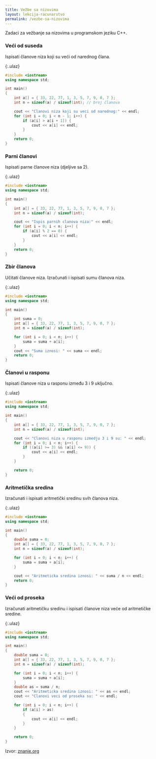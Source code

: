 ```yaml
---
title: Vežbe sa nizovima
layout: lekcija-racunarstvo
permalink: /vezbe-sa-nizovima
---
```


Zadaci za vežbanje sa nizovima u programskom jeziku C++.

### Veći od suseda

Ispisati članove niza koji su veći od narednog člana.

{:.ulaz}
```cpp
#include <iostream>
using namespace std;

int main()
{
    int a[] = { 33, 22, 77, 1, 3, 5, 7, 9, 0, 7 };
    int n = sizeof(a) / sizeof(int); // broj članova

    cout << "Clanovi niza koji su veci od narednog:" << endl;
    for (int i = 0; i < n - 1; i++) {
        if (a[i] > a[i + 1]) {
            cout << a[i] << endl;
        }
    }
    return 0;
}
```

### Parni članovi

Ispisati parne članove niza (djeljive sa 2).

{:.ulaz}
```cpp
#include <iostream>
using namespace std;

int main()
{
    int a[] = { 33, 22, 77, 1, 3, 5, 7, 9, 0, 7 };
    int n = sizeof(a) / sizeof(int);

    cout << "Ispis parnih clanova niza:" << endl;
    for (int i = 0; i < n; i++) {
        if (a[i] % 2 == 0) {
            cout << a[i] << endl;
        }
    }
    return 0;
}
```

### Zbir članova

Učitati članove niza. Izračunati i ispisati sumu članova niza.

{:.ulaz}
```cpp
#include <iostream>
using namespace std;

int main()
{
    int suma = 0;
    int a[] = { 33, 22, 77, 1, 3, 5, 7, 9, 0, 7 };
    int n = sizeof(a) / sizeof(int);

    for (int i = 0; i < n; i++) {
        suma = suma + a[i];
    }
    cout << "Suma iznosi: " << suma << endl;
    return 0;
}
```

### Članovi u rasponu

Ispisati članove niza u rasponu između 3 i 9 uključno.

{:.ulaz}
```cpp
#include <iostream>
using namespace std;

int main()
{
    int a[] = { 33, 22, 77, 1, 3, 5, 7, 9, 0, 7 };
    int n = sizeof(a) / sizeof(int);

    cout << "Clanovi niza u rasponu izmedju 3 i 9 su: " << endl;
    for (int i = 0; i < n; i++) {
        if ((a[i] >= 3) && (a[i] <= 9)) {
            cout << a[i] << endl;
        }
    }

    return 0;
}
```

### Aritmetička sredina

Izračunati i ispisati aritmetički sredinu svih članova niza.

{:.ulaz}
```cpp
#include <iostream>
using namespace std;

int main()
{
    double suma = 0;
    int a[] = { 33, 22, 77, 1, 3, 5, 7, 9, 0, 7 };
    int n = sizeof(a) / sizeof(int);

    for (int i = 0; i < n; i++) {
        suma = suma + a[i];
    }

    cout << "Aritmeticka sredina iznosi: " << suma / n << endl;
    return 0;
}
```

### Veći od proseka

Izračunati aritmetičku sredinu i ispisati članove niza veće od aritmetičke sredine.

{:.ulaz}
```cpp
#include <iostream>
using namespace std;

int main()
{
    double suma = 0;
    int a[] = { 33, 22, 77, 1, 3, 5, 7, 9, 0, 7 };
    int n = sizeof(a) / sizeof(int);

    for (int i = 0; i < n; i++) {
        suma = suma + a[i];
    }
    double as = suma / n;
    cout << "Aritmeticka sredina iznosi: " << as << endl;
    cout << "Clanovi veci od proseka su: " << endl;

    for (int i = 0; i < n; i++) {
        if (a[i] > as)
        {
            cout << a[i] << endl;
        }
    }

    return 0;
}
```

Izvor: [znanje.org](http://www.znanje.org/knjige/computer/cpp/n/101cpp/101_niz_cpp.php)
